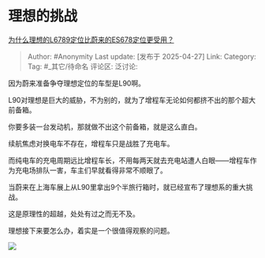 # 理想的挑战
[为什么理想的L6789定位比蔚来的ES678定位更受用？](https://www.zhihu.com/question/5705896897/answer/1899928526666330735)

> Author: #Anonymity
> Last update: [发布于 2025-04-27]
> Link:
> Category:
> Tag: #_其它/待命名
> 评论区:
> 泛讨论:

因为蔚来准备争夺理想定位的车型是L90啊。

L90对理想是巨大的威胁，不为别的，就为了增程车无论如何都挤不出的那个超大前备箱。

你要多装一台发动机，那就做不出这个前备箱，就是这么直白。

续航焦虑对换电车不存在，增程车只是战胜了充电车。

而纯电车的充电周期远比增程车长，不用每两天就去充电站遭人白眼——增程车作为充电场排队一害，车主们早就看得非常不顺眼了。

当蔚来在上海车展上从L90里拿出9个半旅行箱时，就已经宣布了理想系的重大挑战。

这是原理性的超越，处处有过之而无不及。

理想接下来要怎么办，着实是一个很值得观察的问题。

![](https://picx.zhimg.com/80/v2-44794aa50232c206c09b1f20e23e174a_1440w.webp?source=c8b7c179)

